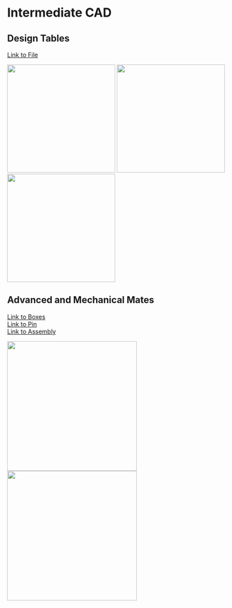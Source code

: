 # Intermediate CAD
## Design Tables

<a href="https://github.com/jbailey24/Intermediate-CAD/blob/master/Design_Tables/Design_Tables.SLDPRT">Link to File</a> <br/>

<img src="https://lh5.googleusercontent.com/o3gGTxXKHi3fcBrmKlrs7O0gZHkuvMNNAsQJ8fjUT1bjzyC_1M7JtuRGcP0dcIcAU35wR6lhLww8LskCz9IhJMwZsckyBRlRVHjpE8Wu" width="250"> <img src="https://lh6.googleusercontent.com/Ls-iOnoXrgh9O-dSokOZoCQG4N_zf4mULMzwW6YKq58_G04AmDkQ4ycMU5tR7XuoJpY_gO5EaEAEIdq2H-YqENg8EYQsSbsPvIgq7aBt" width="250"> <img src="https://lh6.googleusercontent.com/cnjyJFCWZS5wRwctKrb02dl1jAhrRKE5YUBBpfZSDeLxK3BQTDh2rhfM8Ae3sW9S7-ROicpO2APIwN9ucxbVT7HYyGs2xPmjArkAikRo" width="250">



## Advanced and Mechanical Mates

<a href="https://github.com/jbailey24/Intermediate-CAD/blob/master/Advanced_and_Mechanical_Mates/Slide_Boxes.SLDPRT">Link to Boxes</a> <br/>
<a href="https://github.com/jbailey24/Intermediate-CAD/blob/master/Advanced_and_Mechanical_Mates/Button_Slider.SLDPRT">Link to Pin</a> <br/>
<a href="https://github.com/jbailey24/Intermediate-CAD/blob/master/Advanced_and_Mechanical_Mates/Telecope_Boxes.SLDASM">Link to Assembly</a> <br/>

<img src="https://lh6.googleusercontent.com/gn4Ukbxj8PTrLWB-7C3ZZdevG9nQ6JalWTpkygoWwCgQYTlXV9abLn_gbEZEjvA04cOTjT9FtDYFKxOBP62RqyWM2HAixLHYrv8h0_Fw" width="300"> <img src="https://lh6.googleusercontent.com/EeUpT5oWqO-ywW8fbsTqY4oYajPkAliK_XE7myoCe5S1bolFR0AdqQoVK76x__jNU-Y4ZLZkyHIIQXo56xW6xFTCuXsV5ojA9OZY2ilD" width="300">

